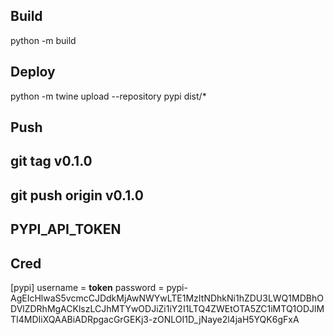 ## Build
python -m build

## Deploy
python -m twine upload --repository pypi dist/*

## Push 
## git tag v0.1.0
## git push origin v0.1.0
## PYPI_API_TOKEN 


## Cred
[pypi]
  username = __token__
  password = pypi-AgEIcHlwaS5vcmcCJDdkMjAwNWYwLTE1MzItNDhkNi1hZDU3LWQ1MDBhODVlZDRhMgACKlszLCJhMTYwODJiZi1iY2I1LTQ4ZWEtOTA5ZC1iMTQ1ODJlMTI4MDIiXQAABiADRpgacGrGEKj3-zONLOI1D_jNaye2l4jaH5YQK6gFxA